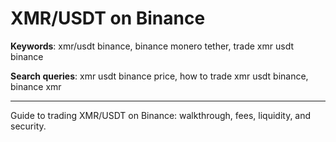 # XMR/USDT on Binance

**Keywords**: xmr/usdt binance, binance monero tether, trade xmr usdt binance

**Search queries**: xmr usdt binance price, how to trade xmr usdt binance, binance xmr

---

Guide to trading XMR/USDT on Binance: walkthrough, fees, liquidity, and security.